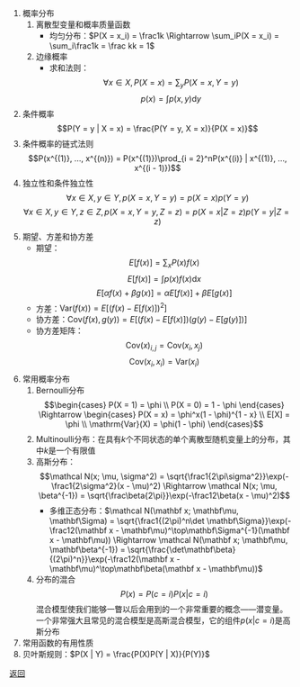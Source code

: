 1. 概率分布
    1. 离散型变量和概率质量函数
        - 均匀分布：$P(X = x_i) = \frac1k \Rightarrow \sum_iP(X = x_i) = \sum_i\frac1k = \frac kk = 1$
    2. 边缘概率
        - 求和法则：
            $$\forall x \in X, P(X = x) = \sum_y P(X = x, Y = y)$$
            $$p(x) = \int p(x, y)\mathrm dy$$
2. 条件概率
    $$P(Y = y | X = x) = \frac{P(Y = y, X = x)}{P(X = x)}$$
3. 条件概率的链式法则
    $$P(x^{(1)}, ..., x^{(n)}) = P(x^{(1)})\prod_{i = 2}^nP(x^{(i)} | x^{(1)}, ..., x^{(i - 1)})$$
4. 独立性和条件独立性
    $$\forall x \in X, y \in Y, p(X = x, Y = y) = p(X = x)p(Y = y)$$
    $$\forall x \in X, y \in Y, z \in Z, p(X = x, Y = y, Z = z) = p(X = x | Z = z)p(Y = y | Z = z)$$
5. 期望、方差和协方差
    - 期望：
        $$E[f(x)] = \sum_x P(x)f(x)$$
        $$E[f(x)] = \int p(x)f(x)\mathrm dx$$
        $$E[\alpha f(x) + \beta g(x)] = \alpha E[f(x)] + \beta E[g(x)]$$
    - 方差：$\mathrm{Var}(f(x)) = E[(f(x) - E[f(x)])^2]$
    - 协方差：$\mathrm{Cov}(f(x), g(y)) = E[(f(x) - E[f(x)])(g(y) - E[g(y)])]$
    - 协方差矩阵：
        $$\mathrm{Cov}(x)_{i, j} = \mathrm{Cov}(x_i, x_j)$$
        $$\mathrm{Cov}(x_i, x_i) = \mathrm{Var}(x_i)$$
6. 常用概率分布
    1. Bernoulli分布
        $$\begin{cases}
            P(X = 1) = \phi \\
            P(X = 0) = 1 - \phi
        \end{cases}
        \Rightarrow
        \begin{cases}
            P(X = x) = \phi^x(1 - \phi)^{1 - x} \\
            E[X] = \phi \\
            \mathrm{Var}(X) = \phi(1 - \phi)
        \end{cases}$$
    2. Multinoulli分布：在具有$k$个不同状态的单个离散型随机变量上的分布，其中$k$是一个有限值
    3. 高斯分布：
        $$\mathcal N(x; \mu, \sigma^2) = \sqrt{\frac1{2\pi\sigma^2}}\exp(-\frac1{2\sigma^2}(x - \mu)^2) \Rightarrow \mathcal N(x; \mu, \beta^{-1}) = \sqrt{\frac\beta{2\pi}}\exp(-\frac12\beta(x - \mu)^2)$$
        - 多维正态分布：$\mathcal N(\mathbf x; \mathbf\mu, \mathbf\Sigma) = \sqrt{\frac1{(2\pi)^n\det \mathbf\Sigma}}\exp(-\frac12(\mathbf x - \mathbf\mu)^\top\mathbf\Sigma^{-1}(\mathbf x - \mathbf\mu)) \Rightarrow \mathcal N(\mathbf x; \mathbf\mu, \mathbf\beta^{-1}) = \sqrt{\frac{\det\mathbf\beta}{(2\pi)^n}}\exp(-\frac12(\mathbf x - \mathbf\mu)^\top\mathbf\beta(\mathbf x - \mathbf\mu))$
    6. 分布的混合
        $$P(x) = P(c = i)P(x | c = i)$$
        混合模型使我们能够一瞥以后会用到的一个非常重要的概念——潜变量。一个非常强大且常见的混合模型是高斯混合模型，它的组件$p(x | c = i)$是高斯分布
7. 常用函数的有用性质
8. 贝叶斯规则：$P(X | Y) = \frac{P(X)P(Y | X)}{P(Y)}$

[返回](readme.md)